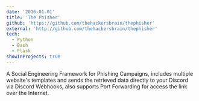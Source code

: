 ```yaml
---
date: '2016-01-01'
title: 'The Phisher'
github: 'https://github.com/thehackersbrain/thephisher'
external: 'http://github.com/thehackersbrain/thephisher'
tech:
  - Python
  - Bash
  - Flask
showInProjects: true
---
```


A Social Engineering Framework for Phishing Campaigns, includes multiple website's templates and sends the retrieved data directly to your Discord via Discord Webhooks, also supports Port Forwarding for access the link over the Internet.

